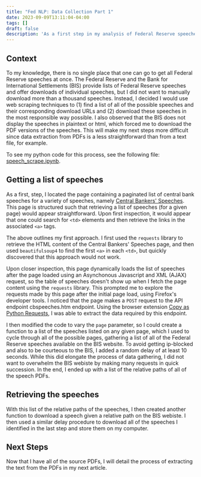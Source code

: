 ```yaml
---
title: "Fed NLP: Data Collection Part 1"
date: 2023-09-09T13:11:04-04:00
tags: []
draft: false
description: 'As a first step in my analysis of Federal Reserve speeches using Natural Language Processing (NLP) techniques, I document the process of gathering Federal Reserve speeches from the Bank for International Settlements website using Python.'
---
```


## Context

To my knowledge, there is no single place that one can go to get all Federal Reserve speeches at once. The Federal Reserve and the Bank for International Settlements (BIS) provide lists of Federal Reserve speeches and offer downloads of individual speeches, but I did not want to manually download more than a thousand speeches. Instead, I decided I would use web scraping techniques to (1) find a list of all of the possible speeches and their corresponding download URLs and (2) download these speeches in the most responsible way possible. I also observed that the BIS does not display the speeches in plaintext or html, which forced me to download the PDF versions of the speeches. This will make my next steps more difficult since data extraction from PDFs is a less straightforward than from a text file, for example.

To see my python code for this process, see the following file: [speech_scrape.ipynb](https://github.com/bendurham441/fed-nlp/blob/main/data%20collection/speech_scrape.ipynb).

## Getting a list of speeches

As a first, step, I located the page containing a paginated list of central bank speeches for a variety of speeches, namely [Central Bankers' Speeches](https://www.bis.org/cbspeeches/). This page is structured such that retrieving a list of speeches (for a given page) would appear straightforward. Upon first inspection, it would appear that one could search for `<td>` elements and then retrieve the links in the associated `<a>` tags. 

The above outlines my first approach. I first used the `requests` library to retrieve the HTML content of the Central Bankers' Speeches page, and then used `beautifulsoup4` to find the first `<a>` in each `<td>`, but quickly discovered that this approach would not work.

Upon closer inspection, this page dynamically loads the list of speeches after the page loaded using an Asynchonous Javascript and XML (AJAX) request, so the table of speeches doesn't show up when I fetch the page content using the `requests` library. This prompted me to explore the requests made by this page after the initial page load, using Firefox's developer tools. I noticed that the page makes a `POST` request to the API endpoint cbspeeches.htm endpoint. Using the browser extension [Copy as Python Requests](https://addons.mozilla.org/en-US/firefox/addon/copy-as-python-requests/), I was able to extract the data required by this endpoint.

I then modified the code to vary the `page` parameter, so I could create a function to a list of the speeches listed on any given page, which I used to cycle through all of the possible pages, gathering a list of all of the Federal Reserve speeches available on the BIS website. To avoid getting ip-blocked and also to be courteous to the BIS, I added a random delay of at least 10 seconds. While this did elongate the process of data gathering, I did not want to overwhelm the BIS webiste by making many requests in quick succession. In the end, I ended up with a list of the relative paths of all of the speech PDFs.

## Retrieving the speeches

With this list of the relative paths of the speeches, I then created another function to download a speech given a relative path on the BIS webiste. I then used a similar delay procedure to download all of the speeches I identified in the last step and store them on my computer. 

## Next Steps

Now that I have all of the source PDFs, I will detail the process of extracting the text from the PDFs in my next article.